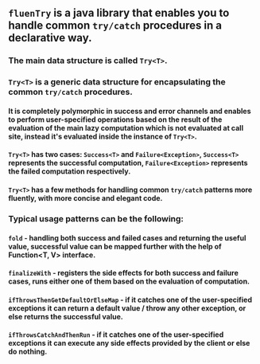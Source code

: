 ## `fluenTry` is a java library that enables you to handle common `try/catch` procedures in a declarative way.

### The main data structure is called `Try<T>`.
### `Try<T>` is a generic data structure for encapsulating the common `try/catch` procedures.
#### It is completely polymorphic in success and error channels and enables to perform user-specified operations based on the result of the evaluation of the main lazy computation which is not evaluated at call site, instead it's evaluated inside the instance of `Try<T>`.

#### `Try<T>` has two cases: `Success<T>` and `Failure<Exception>`, `Success<T>` represents the successful computation, `Failure<Exception>` represents the failed computation respectively.

#### `Try<T>` has a few methods for handling common `try/catch` patterns more fluently, with more concise and elegant code.

### Typical usage patterns can be the following:

#### `fold` - handling both success and failed cases and returning the useful value, successful value can be mapped further with the help of Function<T, V> interface.

#### `finalizeWith` - registers the side effects for both success and failure cases, runs either one of them based on the evaluation of computation.

#### `ifThrowsThenGetDefaultOrElseMap` - if it catches one of the user-specified exceptions it can return a default value / throw any other exception, or else returns the successful value.

#### `ifThrowsCatchAndThenRun` - if it catches one of the user-specified exceptions it can execute any side effects provided by the client or else do nothing.
